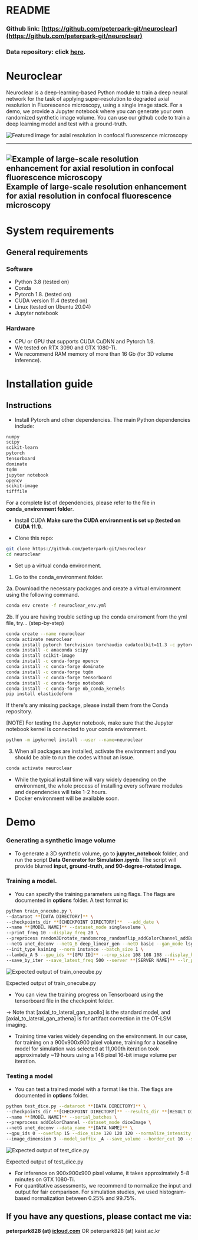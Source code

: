 # README

### **Github link**: [https://github.com/peterpark-git/neuroclear](https://github.com/peterpark-git/neuroclear)
### **Data repository:  click [here](https://www.dropbox.com/sh/a83wfw31blf04x9/AACHBx16P9YPEHS7DDQUWBh6a?dl=0).**

# Neuroclear

Neuroclear is a deep-learning-based Python module to train a deep neural network for the task of applying super-resolution to degraded axial resolution in Fluorescence microscopy, using a single image stack. For a demo, we provide a Jupyter notebook where you can generate your own randomized synthetic image volume. You can use our github code to train a deep learning model and test with a ground-truth. 


![Featured image for axial resolution in confocal fluorescence microscopy](imgs/neuroclear_feature.gif)

---
![Example of large-scale resolution enhancement for axial resolution in confocal fluorescence microscopy](imgs/SNU_fig_overall.png)
Example of large-scale resolution enhancement for axial resolution in confocal fluorescence microscopy
---

# System requirements

## General requirements

### Software

- Python 3.8 (tested on)
- Conda
- Pytorch 1.8. (tested on)
- CUDA version 11.4 (tested on)
- Linux (tested on Ubuntu 20.04)
- Jupyter notebook

### Hardware

- CPU or  GPU that supports CUDA CuDNN and  Pytorch 1.9.
- We tested on RTX 3090 and GTX 1080-Ti.
- We recommend RAM memory of more than 16 Gb (for 3D volume inference).

# Installation guide

## Instructions

- Install Pytorch and other dependencies. The main Python dependencies include:

```bash
numpy
scipy
scikit-learn
pytorch 
tensorboard
dominate
tqdm
jupyter notebook
opencv
scikit-image
tifffile
```

For a complete list of dependencies, please refer to the file in **conda_environment folder**. 

- Install CUDA
**Make sure the CUDA environment is set up (tested on CUDA 11.1).**

- Clone this repo:

```bash
git clone https://github.com/peterpark-git/neuroclear
cd neuroclear
```

- Set up a virtual conda environment.

1. Go to the conda_environment folder. 

2a. Download the necessary packages and create a virtual environment using the following command. 
```bash
conda env create -f neuroclear_env.yml
```


 2b. If you are having trouble setting up the conda enviroment from the yml file, try... (step-by-step)
   
  ```bash
  conda create --name neuroclear
  conda activate neuroclear
  conda install pytorch torchvision torchaudio cudatoolkit=11.3 -c pytorch
  conda install -c anaconda scipy
  conda install scikit-image
  conda install -c conda-forge opencv
  conda install -c conda-forge dominate
  conda install -c conda-forge tqdm
  conda install -c conda-forge tensorboard
  conda install -c conda-forge notebook
  conda install -c conda-forge nb_conda_kernels
  pip install elasticdeform
  ```
  If there's any missing package, please install them from the Conda repository. 
  
  [NOTE]
  For testing the Jupyter notebook, make sure that the Jupyter notebook kernel is connected to your conda environment. 
  ```bash
  python -m ipykernel install --user --name=neuroclear
  ```
  
3. When all packages are installed, activate the environment and you should be able to run the codes without an issue. 

```bash
conda activate neuroclear
```

- While the typical install time will vary widely depending on the environment, the whole process of installing every software modules and dependencies will take 1-2 hours. 
- Docker environment will be available soon.

# Demo

### Generating a synthetic image volume

- To generate a 3D synthetic volume, go to **jupyter_notebook** folder, and run the script **Data Generator for Simulation.ipynb**.  The script will provide blurred **input, ground-truth, and 90-degree-rotated image.**

### Training a model.

- You can specify the training parameters using flags. The flags are documented in **options** folder. A test format is:

```bash
python train_onecube.py \
--dataroot **[DATA DIRECTORY]** \
--checkpoints_dir **[CHECKPOINT DIRECTORY]**  --add_date \
--name **[MODEL NAME]** --dataset_mode singlevolume \
--print_freq 10 --display_freq 20 \
--preprocess random3Drotate_randomcrop_randomflip_addColorChannel_addBatchChannel --model axial_to_lateral_gan_apollo \
--netG unet_deconv --netG_B deep_linear_gen --netD basic --gan_mode lsgan \
--init_type kaiming --norm instance --batch_size 1 \
--lambda_A 5 --gpu_ids **[GPU ID]** --crop_size 108 108 108 --display_histogram  --lambda_plane 1 1 1 \
--save_by_iter --save_latest_freq 500 --server **[SERVER NAME]** --lr_policy constant --randomize_projection_depth --projection_depth 10
```

![Expected output of train_onecube.py](imgs/Screen_Shot_2021-11-14_at_2.30.45_AM.png)

Expected output of train_onecube.py

- You can view the training progress on Tensorboard using the tensorboard file in the checkpoint folder.

→ Note that [axial_to_lateral_gan_apollo] is the standard model, and [axial_to_lateral_gan_athena] is for artifact correction in the OT-LSM imaging. 

- Training time varies widely depending on the environment. In our case, for training on a 900x900x900 pixel volume, training for a baseline model for simulation was selected at 11,000th iteration took approximately ~19 hours using a 148 pixel 16-bit image volume per iteration.

### Testing a model

- You can test a trained model with a format like this. The flags are documented in **options** folder.

```bash
python test_dice.py --dataroot **[DATA DIRECTORY]** \
--checkpoints_dir **[CHECKPOINT DIRECTORY]** --results_dir **[RESULT DIRECTORY]**  \
--name **[MODEL NAME]** --serial_batches \
--preprocess addColorChannel --dataset_mode diceImage \
--netG unet_deconv --data_name **[DATA NAME]** \
--gpu_ids 0 --overlap 15 --dice_size 120 120 120 --normalize_intensity \
--image_dimension 3 --model_suffix _A --save_volume --border_cut 10 --skip_real --load_iter **[Iteration Count]**

```

![Expected output of test_dice.py](imgs/Screen_Shot_2021-11-14_at_2.39.06_AM.png)

Expected output of test_dice.py

- For inference on 900x900x900 pixel volume, it takes approximately 5-8 minutes on GTX 1080-Ti.
- For quantitative assessments, we recommend to normalize the input and output for fair comparison. For simulation studies, we used histogram-based normalization between 0.25% and 99.75%. 
## If you have any questions, please contact me via:

**peterpark828 (at) [icloud.com](http://icloud.com)** OR peterpark828 (at) kaist.ac.kr
